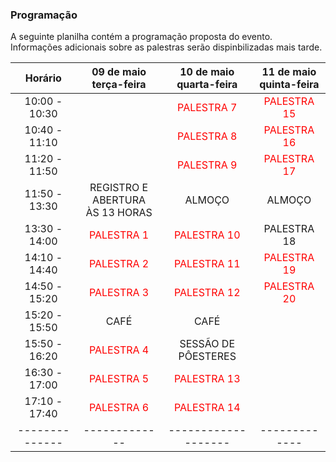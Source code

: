### Programação 

A seguinte planilha contém a programação proposta do evento. Informações adicionais sobre as palestras serão dispinbilizadas mais tarde. 

| Horário        | 09 de maio<br/>terça-feira    | 10 de maio<br/>quarta-feira          | 11 de maio<br/>quinta-feira    | 
| :---:  | :---: | :---: | :---: |
| 10:00 - 10:30  |               | <font color="red">PALESTRA 7</font>          | <font color="red">PALESTRA 15</font>   |
| 10:40 - 11:10  |               | <font color="red">PALESTRA 8</font>          | <font color="red">PALESTRA 16</font>   |
| 11:20 - 11:50  |               | <font color="red">PALESTRA 9</font>          | <font color="red">PALESTRA 17</font>   |
| 11:50 - 13:30  | REGISTRO E ABERTURA<BR/>ÀS 13 HORAS              | ALMOÇO              | ALMOÇO        |
| 13:30 - 14:00  | <font color="red">PALESTRA 1</font>    | <font color="red">PALESTRA 10</font>         | PALESTRA 18   |
| 14:10 - 14:40  | <font color="red">PALESTRA 2</font>    | <font color="red">PALESTRA 11</font>         | <font color="red">PALESTRA 19   |
| 14:50 - 15:20  | <font color="red">PALESTRA 3</font>    | <font color="red">PALESTRA 12</font>         | <font color="red">PALESTRA 20   |
| 15:20 - 15:50  | CAFÉ          | CAFÉ                |               |
| 15:50 - 16:20  | <font color="red">PALESTRA 4</font>    | SESSÃO DE PÔESTERES |               |
| 16:30 - 17:00  | <font color="red">PALESTRA 5</font>    | <font color="red">PALESTRA 13</font>         |               |
| 17:10 - 17:40  | <font color="red">PALESTRA 6</font>    | <font color="red">PALESTRA 14</font>         |               |
| -------------- | ------------- | ------------------- | ------------- |